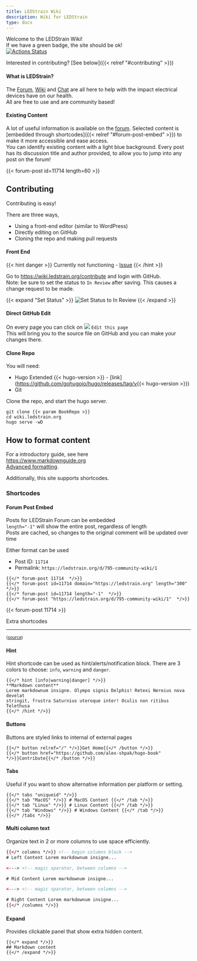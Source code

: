 ```yaml
---
title: LEDStrain Wiki
description: Wiki for LEDStrain
type: docs
---
```


Welcome to the LEDStrain Wiki!  
If we have a green badge, the site should be ok!  
[![Actions Status](https://github.com/ledstrain/wiki.ledstrain.org/workflows/github-pages/badge.svg)](https://github.com/ledstrain/wiki.ledstrain.org)

Interested in contributing? [See below]({{< relref "#contributing" >}})  

#### What is LEDStrain?

The [Forum](https://ledstrain.org/), [Wiki](#) and [Chat](https://ledstrain.zulipchat.com/) are all here to help with the impact electrical devices have on our health.  
All are free to use and are community based!  


#### Existing Content  

A lot of useful information is available on the [forum](https://ledstrain.org). Selected content is [embedded through shortcodes]({{< relref "#forum-post-embed" >}}) to make it more accessible and ease access.  
You can identify existing content with a light blue background. Every post has its discussion title and author provided, to allow you to jump into any post on the forum!  

{{< forum-post id=11714 length=60 >}}


## Contributing

Contributing is easy!  

There are three ways,
* Using a front-end editor (similar to WordPress)
* Directly editing on GitHub
* Cloning the repo and making pull requests

#### Front End

{{< hint danger >}}
Currently not functioning - [Issue](https://github.com/ledstrain/wiki.ledstrain.org/issues/11)
{{< /hint >}}

Go to https://wiki.ledstrain.org/contribute and login with GitHub.   
Note: be sure to set the status to `In Review` after saving. This causes a change request to be made.

{{< expand "Set Status" >}}
![Set Status to In Review](https://i.imgur.com/gDsHYS0.png)
{{< /expand >}}

#### Direct GitHub Edit
On every page you can click on ![](https://wiki.ledstrain.org/svg/edit.svg) `Edit this page`  
This will bring you to the source file on GitHub and you can make your changes there.

#### Clone Repo
You will need:
* Hugo Extended {{< hugo-version >}} - [link](https://github.com/gohugoio/hugo/releases/tag/v{{< hugo-version >}})
* Git

Clone the repo, and start the hugo server.

```
git clone {{< param BookRepo >}}
cd wiki.ledstrain.org
hugo serve -wD
```


## How to format content

For a introductory guide, see here  
https://www.markdownguide.org  
[Advanced formatting](https://spec.commonmark.org/0.29/).


Additionally, this site supports shortcodes.  

### Shortcodes

#### Forum Post Embed

Posts for LEDStrain Forum can be embedded  
`length="-1"` will show the entire post, regardless of length  
Posts are cached, so changes to the original comment will be updated over time  

Either format can be used
* Post ID: `11714`
* Permalink: `https://ledstrain.org/d/795-community-wiki/1`
```
{{</* forum-post 11714  */>}}
{{</* forum-post id=11714 domain="https://ledstrain.org" length="300"  */>}}
{{</* forum-post id=11714 length="-1"  */>}}
{{</* forum-post "https://ledstrain.org/d/795-community-wiki/1"  */>}}
```
{{< forum-post 11714  >}}


Extra shortcodes
___

<sub>([source](https://github.com/alex-shpak/hugo-book/blob/master/README.md#shortcodes))</sub>
#### Hint

Hint shortcode can be used as hint/alerts/notification block. There are 3 colors to choose: `info`, `warning` and `danger`.

```tpl
{{</* hint [info|warning|danger] */>}}
**Markdown content**  
Lorem markdownum insigne. Olympo signis Delphis! Retexi Nereius nova develat
stringit, frustra Saturnius uteroque inter! Oculis non ritibus Telethusa
{{</* /hint */>}}
```

#### Buttons

Buttons are styled links to internal of external pages

```
{{</* button relref="/" */>}}Get Home{{</* /button */>}}
{{</* button href="https://github.com/alex-shpak/hugo-book" */>}}Contribute{{</* /button */>}}
```

#### Tabs

Useful if you want to show alternative information per platform or setting.

```
{{</* tabs "uniqueid" */>}}
{{</* tab "MacOS" */>}} # MacOS Content {{</* /tab */>}}
{{</* tab "Linux" */>}} # Linux Content {{</* /tab */>}}
{{</* tab "Windows" */>}} # Windows Content {{</* /tab */>}}
{{</* /tabs */>}}
```

#### Multi column text

Organize text in 2 or more columns to use space efficiently.

```html
{{</* columns */>}} <!-- begin columns block -->
# Left Content Lorem markdownum insigne...

<---> <!-- magic sparator, between columns -->

# Mid Content Lorem markdownum insigne...

<---> <!-- magic sparator, between columns -->

# Right Content Lorem markdownum insigne...
{{</* /columns */>}}
```

#### Expand

Provides clickable panel that show extra hidden content.

```
{{</* expand */>}}
## Markdown content
{{</* /expand */>}}
```

